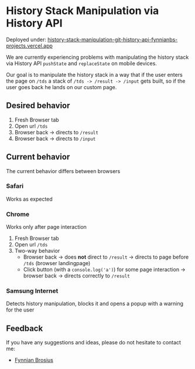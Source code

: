 # History Stack Manipulation via History API

Deployed under: [history-stack-manipulation-git-history-api-fynnianbs-projects.vercel.app](history-stack-manipulation-git-history-api-fynnianbs-projects.vercel.app)

We are currently experiencing problems with manipulating the history stack via History API `pushState` and `replaceState` on mobile devices.

Our goal is to manipulate the history stack in a way that if the user enters the page on `/tds` a stack of `/tds -> /result -> /input` gets built, so if the user goes back he lands on our custom page.

## Desired behavior
1. Fresh Browser tab
2. Open url `/tds`
3. Browser back -> directs to `/result`
3. Browser back -> directs to `/input`

## Current behavior
The current behavior differs between browsers

### Safari
Works as expected

### Chrome
Works only after page interaction

1. Fresh Browser tab
2. Open url `/tds`
3. Two-way behavior
    - Browser back -> does **not** direct to `/result` -> directs to page before `/tds` (browser landingpage)
    - Click button (with a `console.log('a')`) for some page interaction
    -> browser back -> directs correctly to `/result` 

### Samsung Internet
Detects history manipulation, blocks it and opens a popup with a warning for the user

## Feedback
If you have any suggestions and ideas, please do not hesitate to contact me:
- [Fynnian Brosius](mailto:fynnian.brosius@check24.de)